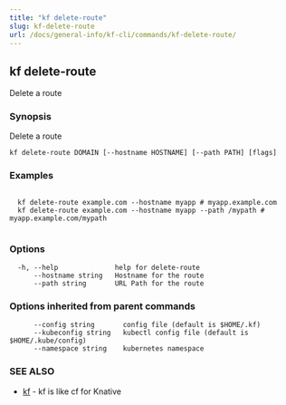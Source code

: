 ```yaml
---
title: "kf delete-route"
slug: kf-delete-route
url: /docs/general-info/kf-cli/commands/kf-delete-route/
---
```

## kf delete-route

Delete a route

### Synopsis

Delete a route

```
kf delete-route DOMAIN [--hostname HOSTNAME] [--path PATH] [flags]
```

### Examples

```

  kf delete-route example.com --hostname myapp # myapp.example.com
  kf delete-route example.com --hostname myapp --path /mypath # myapp.example.com/mypath
  
```

### Options

```
  -h, --help              help for delete-route
      --hostname string   Hostname for the route
      --path string       URL Path for the route
```

### Options inherited from parent commands

```
      --config string       config file (default is $HOME/.kf)
      --kubeconfig string   kubectl config file (default is $HOME/.kube/config)
      --namespace string    kubernetes namespace
```

### SEE ALSO

* [kf](/docs/general-info/kf-cli/commands/kf/)	 - kf is like cf for Knative

